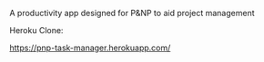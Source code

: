 A productivity app designed for P&NP to aid project management

Heroku Clone:

https://pnp-task-manager.herokuapp.com/
